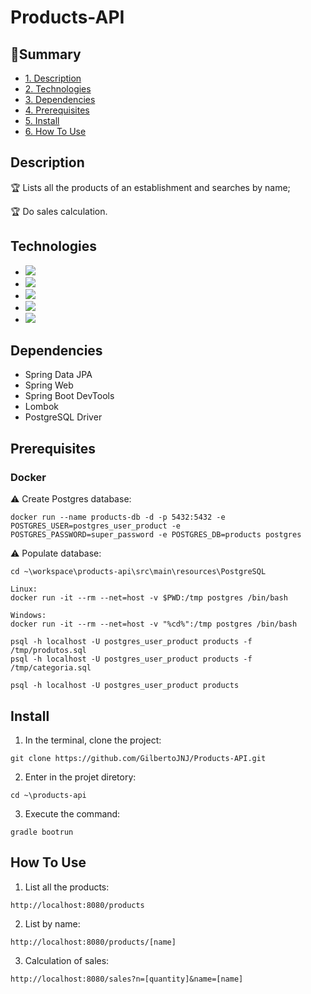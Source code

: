 # Products-API
## :book:Summary 
* [1. Description](#description)
* [2. Technologies](#technologies)
* [3. Dependencies](#dependencies)
* [4. Prerequisites](#prerequisites)
* [5. Install](#install)
* [6. How To Use](#how-to-use)

## Description
:trophy: Lists all the products of an establishment and searches by name;

:trophy: Do sales calculation.

## Technologies
- <img src="https://img.shields.io/static/v1?label=java&message=language&color=red&style=for-the-badge&logo=java"/>
- <img src="https://img.shields.io/static/v1?label=gradle&message=build&color=darkgreen&style=for-the-badge&logo=gradle"/>
- <img src="https://img.shields.io/static/v1?label=docker&message=container&color=cyan&style=for-the-badge&logo=docker"/>
- <img src="https://img.shields.io/static/v1?label=Postgres&message=database&color=blue&style=for-the-badge&logo=postgresql"/>
- <img src="https://img.shields.io/static/v1?label=spring&message=framework&color=green&style=for-the-badge&logo=spring"/>

## Dependencies
 - Spring Data JPA
 - Spring Web
 - Spring Boot DevTools
 - Lombok
 - PostgreSQL Driver
 
## Prerequisites
### Docker
:warning: Create Postgres database:
```shell script
docker run --name products-db -d -p 5432:5432 -e POSTGRES_USER=postgres_user_product -e POSTGRES_PASSWORD=super_password -e POSTGRES_DB=products postgres
```

:warning: Populate database:
```shell script
cd ~\workspace\products-api\src\main\resources\PostgreSQL

Linux:
docker run -it --rm --net=host -v $PWD:/tmp postgres /bin/bash

Windows:
docker run -it --rm --net=host -v "%cd%":/tmp postgres /bin/bash

psql -h localhost -U postgres_user_product products -f /tmp/produtos.sql
psql -h localhost -U postgres_user_product products -f /tmp/categoria.sql

psql -h localhost -U postgres_user_product products
```

## Install 
1. In the terminal, clone the project:
```shell script
git clone https://github.com/GilbertoJNJ/Products-API.git
```

2. Enter in the projet diretory:
```shell script
cd ~\products-api
```

3. Execute the command:
```shell script
gradle bootrun
```

## How To Use
1. List all the products:
``` shell script
http://localhost:8080/products
```

2. List by name:
``` shell script
http://localhost:8080/products/[name]
```

3. Calculation of sales:
``` shell script
http://localhost:8080/sales?n=[quantity]&name=[name]
```
